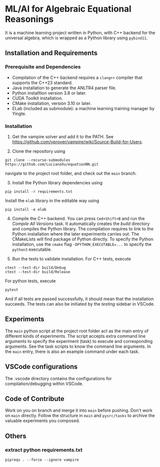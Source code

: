 # ML/AI for Algebraic Equational Reasonings
It is a machine learning project written in Python, with C++ backend for the universal algebra, which is wrapped as a Python library using `pybind11`.

## Installation and Requirements

### Prerequisite and Dependencies
- Compilation of the C++ backend requires a `clang++` compiler that supports the C++23 standard.
- Java installation to generate the ANLTR4 parser file.
- Python installtion version 3.8 or later.
- CUDA Toolkit installation.
- CMake installation, version 3.10 or later.
- ELab (included as submodule): a machine learning training manager by Yingte.

### Installation
1. Get the vampire solver and add it to the PATH. See https://github.com/vprover/vampire/wiki/Source-Build-for-Users.

2. Clone the repository using 
```
git clone --recurse-submodules https://github.com/LucianoXu/equationNN.git
```
navigate to the project root folder, and check out the `main` branch.

3. Install the Python library dependencies using
```
pip install -r requirements.txt
```
Install the `elab` library in the editable way using
```
pip install -e elab
```

4. Compile the C++ backend. You can press `Cmd+Shift+B` and run the *Compile All Versions* task. It automatically creates the *build* directory and compiles the Python library. The compilation requires to link to the Python installation where the later experiments carries out. The CMakeLists will find package of Python directly. To specify the Python installation, use the `cmake` flag `-DPYTHON_EXECUTABLE=...` to specify the `python3` executable.

5. Run the tests to validate installation. For C++ tests, execute
```
ctest --test-dir build/Debug
ctest --test-dir build/Release
```
For python tests, execute
```
pytest
```
And if all tests are passed successfully, it should mean that the installation succeeds.
The tests can also be initiated by the *testing* sidebar in VSCode.

## Experiments

The `main` python script at the project root folder act as the main entry of different kinds of experiments. 
The script accepts extra command line arguments to specify the experiment (task) to execute and corresponding arguments.
See the task scripts to know the command line arguments. In the `main` entry, there is also an example command under each task.

## VSCode configurations
The .vscode directory contains the configurations for compilation/debugging within VSCode.


## Code of Contribute
Work on you on branch and merge it into `main` before pushing. Don't work on `main` directly.
Follow the structure in `main` and `pysrc/tasks` to archive the valuable experiments you composed.


## Others

### extract python requirements.txt
```
pipreqs . --force --ignore vampire
```
